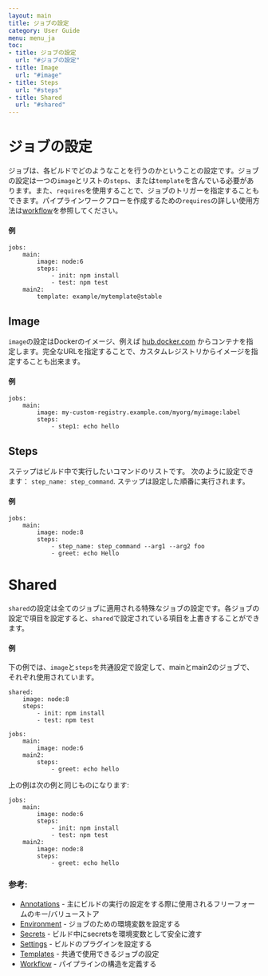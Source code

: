 ```yaml
---
layout: main
title: ジョブの設定
category: User Guide
menu: menu_ja
toc:
- title: ジョブの設定
  url: "#ジョブの設定"
- title: Image
  url: "#image"
- title: Steps
  url: "#steps"
- title: Shared
  url: "#shared"
---
```


# ジョブの設定

ジョブは、各ビルドでどのようなことを行うのかということの設定です。ジョブの設定は一つの`image`とリストの`steps`、または`template`を含んでいる必要があります。また、`requires`を使用することで、ジョブのトリガーを指定することもできます。パイプラインワークフローを作成するための`requires`の詳しい使用方法は[workflow](/user-guide/configuration/workflow)を参照してください。

#### 例

```
jobs:
    main:
        image: node:6
        steps:
            - init: npm install
            - test: npm test
    main2: 
        template: example/mytemplate@stable
```

## Image

`image`の設定はDockerのイメージ、例えば
 [hub.docker.com](https://hub.docker.com) からコンテナを指定します。完全なURLを指定することで、カスタムレジストリからイメージを指定することも出来ます。

#### 例

```
jobs:
    main:
        image: my-custom-registry.example.com/myorg/myimage:label
        steps:
            - step1: echo hello
```

## Steps

ステップはビルド中で実行したいコマンドのリストです。
次のように設定できます：
`step_name: step_command`. ステップは設定した順番に実行されます。

#### 例

```
jobs:
    main:
        image: node:8
        steps:
            - step_name: step_command --arg1 --arg2 foo
            - greet: echo Hello
```

# Shared

`shared`の設定は全てのジョブに適用される特殊なジョブの設定です。各ジョブの設定で項目を設定すると、`shared`で設定されている項目を上書きすることができます。

#### 例

下の例では、`image`と`steps`を共通設定で設定して、mainとmain2のジョブで、それぞれ使用されています。

```
shared:
    image: node:8
    steps:
        - init: npm install
        - test: npm test

jobs:
    main:
        image: node:6
    main2:
        steps:
            - greet: echo hello
```

上の例は次の例と同じものになります:

```
jobs:
    main:
        image: node:6
        steps:
            - init: npm install
            - test: npm test
    main2:
        image: node:8
        steps:
            - greet: echo hello

```

### 参考:

- [Annotations](/user-guide/configuration/annotations) - 主にビルドの実行の設定をする際に使用されるフリーフォームのキー/バリューストア
- [Environment](/user-guide/configuration/environment) - ジョブのための環境変数を設定する
- [Secrets](/user-guide/configuration/secrets) - ビルド中にsecretsを環境変数として安全に渡す
- [Settings](/user-guide/configuration/settings) - ビルドのプラグインを設定する
- [Templates](/user-guide/templates) - 共通で使用できるジョブの設定
- [Workflow](/user-guide/configuration/workflow) - パイプラインの構造を定義する
